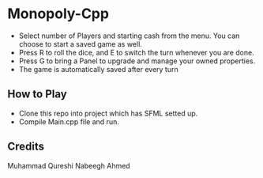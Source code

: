 # Monopoly-Cpp
<ul>
  <li>Select number of Players and starting cash from the menu. You can choose to start a saved game as well.</li>
  <li>Press R to roll the dice, and E to switch the turn whenever you are done. </li> 
  <li>Press G to bring a Panel to upgrade and manage your owned properties.</li>
  <li>The game is automatically saved after every turn </li>
</ul>

<h2>How to Play</h2>
<ul> 
  <li>Clone this repo into project which has SFML setted up.</li>
  <li>Compile Main.cpp file and run.</li>
</ul>

<h2>Credits</h2>
Muhammad Qureshi
Nabeegh Ahmed

